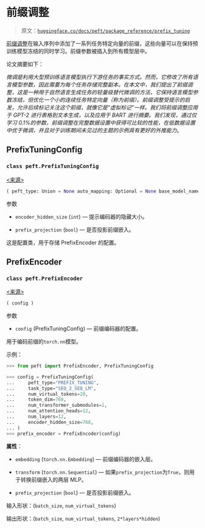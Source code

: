 # 前缀调整

> 原文：[`huggingface.co/docs/peft/package_reference/prefix_tuning`](https://huggingface.co/docs/peft/package_reference/prefix_tuning)

[前缀调整](https://hf.co/papers/2101.00190)在输入序列中添加了一系列任务特定向量的前缀，这些向量可以在保持预训练模型冻结的同时学习。前缀参数被插入到所有模型层中。

论文摘要如下：

*微调是利用大型预训练语言模型执行下游任务的事实方式。然而，它修改了所有语言模型参数，因此需要为每个任务存储完整副本。在本文中，我们提出了前缀调整，这是一种用于自然语言生成任务的轻量级替代微调的方法，它保持语言模型参数冻结，但优化一个小的连续任务特定向量（称为前缀）。前缀调整受提示的启发，允许后续标记关注这个前缀，就像它是“虚拟标记”一样。我们将前缀调整应用于 GPT-2 进行表格到文本生成，以及应用于 BART 进行摘要。我们发现，通过仅学习 0.1\%的参数，前缀调整在完整数据设置中获得可比较的性能，在低数据设置中优于微调，并且对于训练期间未见过的主题的示例具有更好的外推能力*。

## PrefixTuningConfig

### `class peft.PrefixTuningConfig`

[<来源>](https://github.com/huggingface/peft/blob/v0.8.2/src/peft/tuners/prefix_tuning/config.py#L21)

```py
( peft_type: Union = None auto_mapping: Optional = None base_model_name_or_path: Optional = None revision: Optional = None task_type: Union = None inference_mode: bool = False num_virtual_tokens: int = None token_dim: int = None num_transformer_submodules: Optional = None num_attention_heads: Optional = None num_layers: Optional = None encoder_hidden_size: int = None prefix_projection: bool = False )
```

参数

+   `encoder_hidden_size` (`int`) — 提示编码器的隐藏大小。

+   `prefix_projection` (`bool`) — 是否投影前缀嵌入。

这是配置类，用于存储 PrefixEncoder 的配置。

## PrefixEncoder

### `class peft.PrefixEncoder`

[<来源>](https://github.com/huggingface/peft/blob/v0.8.2/src/peft/tuners/prefix_tuning/model.py#L20)

```py
( config )
```

参数

+   `config` (PrefixTuningConfig) — 前缀编码器的配置。

用于编码前缀的`torch.nn`模型。

示例：

```py
>>> from peft import PrefixEncoder, PrefixTuningConfig

>>> config = PrefixTuningConfig(
...     peft_type="PREFIX_TUNING",
...     task_type="SEQ_2_SEQ_LM",
...     num_virtual_tokens=20,
...     token_dim=768,
...     num_transformer_submodules=1,
...     num_attention_heads=12,
...     num_layers=12,
...     encoder_hidden_size=768,
... )
>>> prefix_encoder = PrefixEncoder(config)
```

**属性**：

+   `embedding` (`torch.nn.Embedding`) — 前缀编码器的嵌入层。

+   `transform` (`torch.nn.Sequential`) — 如果`prefix_projection`为`True`，则用于转换前缀嵌入的两层 MLP。

+   `prefix_projection` (`bool`) — 是否投影前缀嵌入。

输入形状：(`batch_size`, `num_virtual_tokens`)

输出形状：(`batch_size`, `num_virtual_tokens`, `2*layers*hidden`)
